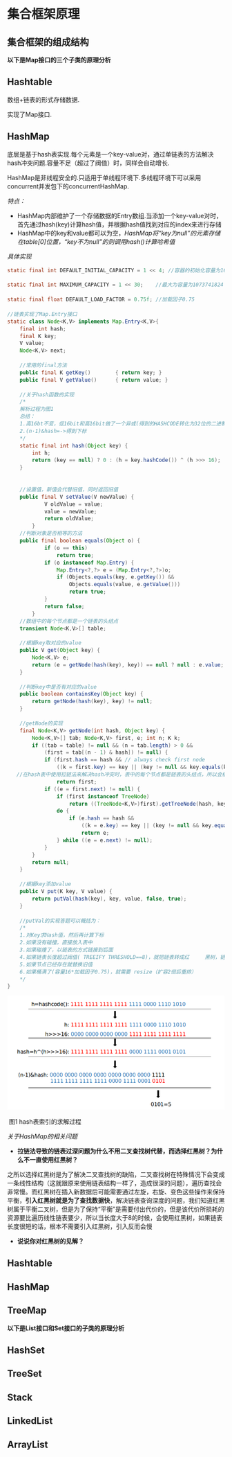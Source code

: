 # 集合框架原理

## 集合框架的组成结构



**以下是Map接口的三个子类的原理分析**

## Hashtable

数组+链表的形式存储数据.

实现了Map接口.

## HashMap

底层是基于hash表实现.每个元素是一个key-value对，通过单链表的方法解决hash冲突问题.容量不足（超过了阀值）时，同样会自动增长.<br>

HashMap是非线程安全的.只适用于单线程环境下.多线程环境下可以采用concurrent并发包下的concurrentHashMap.<br>

*特点：*

- HashMap内部维护了一个存储数据的Entry数组.当添加一个key-value对时，首先通过hash(key)计算hash值，并根据hash值找到对应的index来进行存储
- HashMap中的key和value都可以为空，*HashMap将“key为null”的元素存储在table[0]位置，“key不为null”的则调用hash()计算哈希值* 

*具体实现*<br>

```java
static final int DEFAULT_INITIAL_CAPACITY = 1 << 4;	//容器的初始化容量为16

static final int MAXIMUM_CAPACITY = 1 << 30;	//最大为容量为1073741824

static final float DEFAULT_LOAD_FACTOR = 0.75f;	//加载因子0.75

//链表实现了Map.Entry接口
static class Node<K,V> implements Map.Entry<K,V>{
    final int hash;	
    final K key;
    V value;
    Node<K,V> next;
    
    //常用的final方法
    public final K getKey()        { return key; }
    public final V getValue()      { return value; }
    
    //关于hash函数的实现
    /*
    解析过程为图1
    总结：
    1.高16bt不变，低16bit和高16bit做了一个异或(得到的HASHCODE转化为32位的二进制，前16位和后16位低16bit和高16bit做了一个异或)
    2.(n·1)&hash=->得到下标
    */
    static final int hash(Object key) {
        int h;
        return (key == null) ? 0 : (h = key.hashCode()) ^ (h >>> 16);	//^:按位异或  >>>:无符号右移，空位用0补齐
    }
    
    
    //设置值，新值会代替旧值，同时返回旧值
    public final V setValue(V newValue) {
            V oldValue = value;
            value = newValue;
            return oldValue;
        }
    //判断对象是否相等的方法
    public final boolean equals(Object o) {
            if (o == this)
                return true;
            if (o instanceof Map.Entry) {
                Map.Entry<?,?> e = (Map.Entry<?,?>)o;
                if (Objects.equals(key, e.getKey()) &&
                    Objects.equals(value, e.getValue()))
                    return true;
            }
            return false;
        }
    //数组中的每个节点都是一个链表的头结点
    transient Node<K,V>[] table;
    
    //根据key取对应的value
    public V get(Object key) {
        Node<K,V> e;
        return (e = getNode(hash(key), key)) == null ? null : e.value;
    }
    
    //判断key中是否有对应的value
    public boolean containsKey(Object key) {
        return getNode(hash(key), key) != null;
    }
    
    //getNode的实现
    final Node<K,V> getNode(int hash, Object key) {
        Node<K,V>[] tab; Node<K,V> first, e; int n; K k;
        if ((tab = table) != null && (n = tab.length) > 0 &&
            (first = tab[(n - 1) & hash]) != null) {
            if (first.hash == hash && // always check first node	
                ((k = first.key) == key || (key != null && key.equals(k))))
   //在hash表中使用拉链法来解决hash冲突时，表中的每个节点都是链表的头结点，所以会根据key检测出对应的hash值，如果是链表的第一个结点，则直接返回，否则就顺着该key多对应的链表进行查找.如果还是没有找到，直接返回null
                return first;
            if ((e = first.next) != null) {
                if (first instanceof TreeNode)
                    return ((TreeNode<K,V>)first).getTreeNode(hash, key);
                do {
                    if (e.hash == hash &&
                        ((k = e.key) == key || (key != null && key.equals(k))))
                        return e;
                } while ((e = e.next) != null);
            }
        }
        return null;
    }
    
    //根据key添加value
    public V put(K key, V value) {
        return putVal(hash(key), key, value, false, true);
    }
    
    //putVal的实现答题可以概括为：
    /*
    1.对Key求Hash值，然后再计算下标
    2.如果没有碰撞，直接放入表中
    3.如果碰撞了，以链表的方式链接到后面
    4.如果链表长度超过阀值( TREEIFY THRESHOLD==8)，就把链表转成红		黑树，链表长度低于6，就把红黑树转回链表
    5.如果节点已经存在就替换旧值
    6.如果桶满了(容量16*加载因子0.75)，就需要 resize（扩容2倍后重排）
    */
}


```

![hash表的求解过程](../images/hash函数的求解.png)



​																									图1	hash表索引的求解过程



*关于HashMap的相关问题*<br>

- **拉链法导致的链表过深问题为什么不用二叉查找树代替，而选择红黑树？为什么不一直使用红黑树？**

之所以选择红黑树是为了解决二叉查找树的缺陷，二叉查找树在特殊情况下会变成一条线性结构（这就跟原来使用链表结构一样了，造成很深的问题），遍历查找会非常慢。而红黑树在插入新数据后可能需要通过左旋，右旋、变色这些操作来保持平衡，**引入红黑树就是为了查找数据快**，解决链表查询深度的问题，我们知道红黑树属于平衡二叉树，但是为了保持“平衡”是需要付出代价的，但是该代价所损耗的资源要比遍历线性链表要少，所以当长度大于8的时候，会使用红黑树，如果链表长度很短的话，根本不需要引入红黑树，引入反而会慢

- **说说你对红黑树的见解？**





## Hashtable





## HashMap



## TreeMap



**以下是List接口和Set接口的子类的原理分析**

## HashSet



## TreeSet



## Stack



## LinkedList



## ArrayList





























